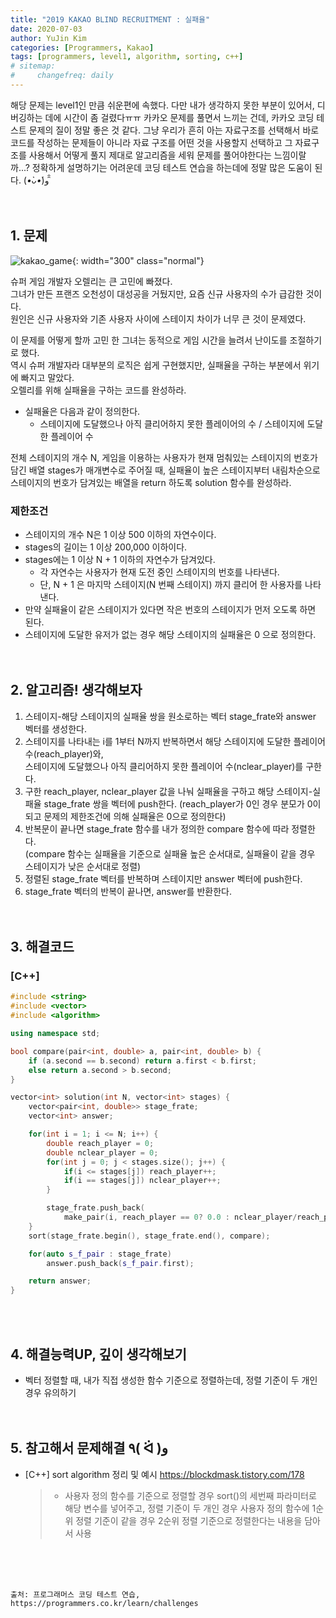 ```yaml
---
title: "2019 KAKAO BLIND RECRUITMENT : 실패율"
date: 2020-07-03
author: YuJin Kim
categories: [Programmers, Kakao]
tags: [programmers, level1, algorithm, sorting, c++]
# sitemap:
#     changefreq: daily
---
```


해당 문제는 level1인 만큼 쉬운편에 속했다. 다만 내가 생각하지 못한 부분이 있어서, 디버깅하는 데에 시간이 좀 걸렸다ㅠㅠ 카카오 문제를 풀면서 느끼는 건데, 카카오 코딩 테스트 문제의 질이 정말 좋은 것 같다. 그냥 우리가 흔히 아는 자료구조를 선택해서 바로 코드를 작성하는 문제들이 아니라 자료 구조를 어떤 것을 사용할지 선택하고 그 자료구조를 사용해서 어떻게 풀지 제대로 알고리즘을 세워 문제를 풀어야한다는 느낌이랄까...? 정확하게 설명하기는 어려운데 코딩 테스트 연습을 하는데에 정말 많은 도움이 된다. (_•̀ᴗ•́_)و ̑̑  
<br/>
<br/>

## 1. 문제

![kakao_game](https://grepp-programmers.s3.amazonaws.com/files/production/bde471d8ac/48ddf1cc-c4ea-499d-b431-9727ee799191.png){: width="300" class="normal"}

슈퍼 게임 개발자 오렐리는 큰 고민에 빠졌다.  
그녀가 만든 프랜즈 오천성이 대성공을 거뒀지만, 요즘 신규 사용자의 수가 급감한 것이다.  
원인은 신규 사용자와 기존 사용자 사이에 스테이지 차이가 너무 큰 것이 문제였다.

이 문제를 어떻게 할까 고민 한 그녀는 동적으로 게임 시간을 늘려서 난이도를 조절하기로 했다.  
역시 슈퍼 개발자라 대부분의 로직은 쉽게 구현했지만, 실패율을 구하는 부분에서 위기에 빠지고 말았다.  
오렐리를 위해 실패율을 구하는 코드를 완성하라.

- 실패율은 다음과 같이 정의한다.
  - 스테이지에 도달했으나 아직 클리어하지 못한 플레이어의 수 / 스테이지에 도달한 플레이어 수

전체 스테이지의 개수 N, 게임을 이용하는 사용자가 현재 멈춰있는 스테이지의 번호가 담긴 배열 stages가 매개변수로 주어질 때, 실패율이 높은 스테이지부터 내림차순으로 스테이지의 번호가 담겨있는 배열을 return 하도록 solution 함수를 완성하라.

### 제한조건

- 스테이지의 개수 N은 1 이상 500 이하의 자연수이다.
- stages의 길이는 1 이상 200,000 이하이다.
- stages에는 1 이상 N + 1 이하의 자연수가 담겨있다.
  - 각 자연수는 사용자가 현재 도전 중인 스테이지의 번호를 나타낸다.
  - 단, N + 1 은 마지막 스테이지(N 번째 스테이지) 까지 클리어 한 사용자를 나타낸다.
- 만약 실패율이 같은 스테이지가 있다면 작은 번호의 스테이지가 먼저 오도록 하면 된다.
- 스테이지에 도달한 유저가 없는 경우 해당 스테이지의 실패율은 0 으로 정의한다.
  <br/><br/><br/>

## 2. 알고리즘! 생각해보자

1. 스테이지-해당 스테이지의 실패율 쌍을 원소로하는 벡터 stage_frate와 answer 벡터를 생성한다.
2. 스테이지를 나타내는 i를 1부터 N까지 반복하면서 해당 스테이지에 도달한 플레이어 수(reach_player)와,  
   스테이지에 도달했으나 아직 클리어하지 못한 플레이어 수(nclear_player)를 구한다.
3. 구한 reach_player, nclear_player 값을 나눠 실패율을 구하고 해당 스테이지-실패율 stage_frate 쌍을 벡터에 push한다. (reach_player가 0인 경우 분모가 0이 되고 문제의 제한조건에 의해 실패율은 0으로 정의한다)
4. 반복문이 끝나면 stage_frate 함수를 내가 정의한 compare 함수에 따라 정렬한다.  
   (compare 함수는 실패율을 기준으로 실패율 높은 순서대로, 실패율이 같을 경우 스테이지가 낮은 순서대로 정렬)
5. 정렬된 stage_frate 벡터를 반복하며 스테이지만 answer 벡터에 push한다.
6. stage_frate 벡터의 반복이 끝나면, answer를 반환한다.  
   <br/><br/>

## 3. 해결코드

### [C++]

```c++
#include <string>
#include <vector>
#include <algorithm>

using namespace std;

bool compare(pair<int, double> a, pair<int, double> b) {
    if (a.second == b.second) return a.first < b.first;
    else return a.second > b.second;
}

vector<int> solution(int N, vector<int> stages) {
    vector<pair<int, double>> stage_frate;
    vector<int> answer;

    for(int i = 1; i <= N; i++) {
        double reach_player = 0;
        double nclear_player = 0;
        for(int j = 0; j < stages.size(); j++) {
            if(i <= stages[j]) reach_player++;
            if(i == stages[j]) nclear_player++;
        }

        stage_frate.push_back(
            make_pair(i, reach_player == 0? 0.0 : nclear_player/reach_player));
    }
    sort(stage_frate.begin(), stage_frate.end(), compare);

    for(auto s_f_pair : stage_frate)
        answer.push_back(s_f_pair.first);

    return answer;
}
```

<br/><br/>

## 4. 해결능력UP, 깊이 생각해보기

- 벡터 정렬할 때, 내가 직접 생성한 함수 기준으로 정렬하는데, 정렬 기준이 두 개인 경우 유의하기
  <br/><br/><br/>

## 5. 참고해서 문제해결 ٩( ᐛ )و

- [C++] sort algorithm 정리 및 예시 <https://blockdmask.tistory.com/178>
  > - 사용자 정의 함수를 기준으로 정렬할 경우 sort()의 세번째 파라미터로 해당 변수를 넣어주고, 정렬 기준이 두 개인 경우 사용자 정의 함수에 1순위 정렬 기준이 같을 경우 2순위 정렬 기준으로 정렬한다는 내용을 담아서 사용

<br/><br/><br/>

```
출처: 프로그래머스 코딩 테스트 연습, https://programmers.co.kr/learn/challenges
```
